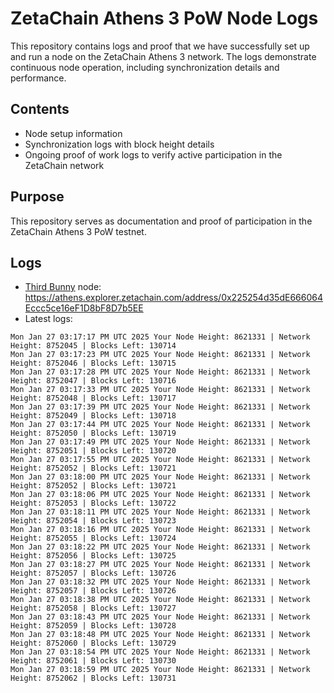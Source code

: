 # ZetaChain Athens 3 PoW Node Logs
This repository contains logs and proof that we have successfully set up and run a node on the ZetaChain Athens 3 network. The logs demonstrate continuous node operation, including synchronization details and performance.

## Contents
- Node setup information
- Synchronization logs with block height details
- Ongoing proof of work logs to verify active participation in the ZetaChain network

## Purpose
This repository serves as documentation and proof of participation in the ZetaChain Athens 3 PoW testnet.

## Logs

- [Third Bunny](https://thirdbunny.xyz/) node: https://athens.explorer.zetachain.com/address/0x225254d35dE666064Eccc5ce16eF1D8bF8D7b5EE
- Latest logs:
```
Mon Jan 27 03:17:17 PM UTC 2025 Your Node Height: 8621331 | Network Height: 8752045 | Blocks Left: 130714
Mon Jan 27 03:17:23 PM UTC 2025 Your Node Height: 8621331 | Network Height: 8752046 | Blocks Left: 130715
Mon Jan 27 03:17:28 PM UTC 2025 Your Node Height: 8621331 | Network Height: 8752047 | Blocks Left: 130716
Mon Jan 27 03:17:33 PM UTC 2025 Your Node Height: 8621331 | Network Height: 8752048 | Blocks Left: 130717
Mon Jan 27 03:17:39 PM UTC 2025 Your Node Height: 8621331 | Network Height: 8752049 | Blocks Left: 130718
Mon Jan 27 03:17:44 PM UTC 2025 Your Node Height: 8621331 | Network Height: 8752050 | Blocks Left: 130719
Mon Jan 27 03:17:49 PM UTC 2025 Your Node Height: 8621331 | Network Height: 8752051 | Blocks Left: 130720
Mon Jan 27 03:17:55 PM UTC 2025 Your Node Height: 8621331 | Network Height: 8752052 | Blocks Left: 130721
Mon Jan 27 03:18:00 PM UTC 2025 Your Node Height: 8621331 | Network Height: 8752052 | Blocks Left: 130721
Mon Jan 27 03:18:06 PM UTC 2025 Your Node Height: 8621331 | Network Height: 8752053 | Blocks Left: 130722
Mon Jan 27 03:18:11 PM UTC 2025 Your Node Height: 8621331 | Network Height: 8752054 | Blocks Left: 130723
Mon Jan 27 03:18:16 PM UTC 2025 Your Node Height: 8621331 | Network Height: 8752055 | Blocks Left: 130724
Mon Jan 27 03:18:22 PM UTC 2025 Your Node Height: 8621331 | Network Height: 8752056 | Blocks Left: 130725
Mon Jan 27 03:18:27 PM UTC 2025 Your Node Height: 8621331 | Network Height: 8752057 | Blocks Left: 130726
Mon Jan 27 03:18:32 PM UTC 2025 Your Node Height: 8621331 | Network Height: 8752057 | Blocks Left: 130726
Mon Jan 27 03:18:38 PM UTC 2025 Your Node Height: 8621331 | Network Height: 8752058 | Blocks Left: 130727
Mon Jan 27 03:18:43 PM UTC 2025 Your Node Height: 8621331 | Network Height: 8752059 | Blocks Left: 130728
Mon Jan 27 03:18:48 PM UTC 2025 Your Node Height: 8621331 | Network Height: 8752060 | Blocks Left: 130729
Mon Jan 27 03:18:54 PM UTC 2025 Your Node Height: 8621331 | Network Height: 8752061 | Blocks Left: 130730
Mon Jan 27 03:18:59 PM UTC 2025 Your Node Height: 8621331 | Network Height: 8752062 | Blocks Left: 130731
```
